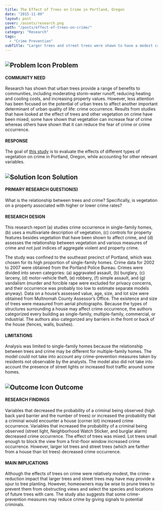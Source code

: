 ```yaml
---
title: The Effect of Trees on Crime in Portland, Oregon
date: "2015-11-09"
layout: post
cover: /assets/research.png
path: "/posts/effect-of-trees-on-crime/"
category: "Research"
tags:
  - "Crime Prevention"
subTitle: "Larger trees and street trees were shown to have a modest crime reduction impact."
---
```

## ![Problem Icon](https://github.com/google/material-design-icons/raw/master/alert/1x_web/ic_error_outline_black_48dp.png "Problem") Problem

#### COMMUNITY NEED

Research has shown that urban trees provide a range of benefits to communities, including moderating storm-water runoff, reducing heating and cooling costs, and increasing property values. However, less attention has been focused on the potential of urban trees to affect another important determinant of urban quality of life: crime occurrence. Results from studies that have looked at the effect of trees and other vegetation on crime have been mixed; some have shown that vegetation can increase fear of crime whereas others have shown that it can reduce the fear of crime or crime occurrence. 

#### RESPONSE

The goal of [this study](https://www.fs.fed.us/pnw/ruwit/papers/donovan/TheEffectofTreesonCrime.pdf) is to evaluate the effects of different types of vegetation on crime in Portland, Oregon, while accounting for other relevant variables.

## ![Solution Icon](https://github.com/google/material-design-icons/raw/master/action/1x_web/ic_lightbulb_outline_black_48dp.png "Solution") Solution

#### PRIMARY RESEARCH QUESTION(S)

What is the relationship between trees and crime? Specifically, is vegetation on a property associated with higher or lower crime rates?

#### RESEARCH DESIGN

This research report (a) studies crime occurrence in single-family homes, (b) uses a multivariate description of vegetation, (c) controls for property features besides vegetation that have been shown to affect crime, and (d) assesses the relationship between vegetation and various measures of crime and not just indices of aggregate violent and property crime.

The study was confined to the southeast precinct of Portland, which was chosen for its high proportion of single-family homes. Crime data for 2002 to 2007 were obtained from the Portland Police Bureau. Crimes were divided into seven categories: (a) aggravated assault, (b) burglary, (c) larceny, (d) motor-vehicle theft, (e) robbery, (f) simple assault, and (g) vandalism (murder and forcible rape were excluded for privacy concerns, and their occurrence was probably too low to estimate separate models anyway). Data on a house’s assessed value, age, size, and lot size were obtained from Multnomah County Assessor’s Office. The existence and size of trees were measured from aerial photographs. Because the types of structures surrounding a house may affect crime occurrence, the authors categorized every building as single-family, multiple-family, commercial, or industrial. The authors also categorized any barriers in the front or back of the house (fences, walls, bushes).

#### LIMITATIONS

Analysis was limited to single-family homes because the relationship between trees and crime may be different for multiple-family homes. The model could not take into account any crime-prevention measures taken by residents not observable by the analysts. The model also did not take into account the presence of street lights or increased foot traffic around some homes.

## ![Outcome Icon](https://github.com/google/material-design-icons/raw/master/action/1x_web/ic_view_list_black_48dp.png "Outcome") Outcome

#### RESEARCH FINDINGS

Variables that decreased the probability of a criminal being observed (high back yard barrier and the number of trees) or increased the probability that a criminal would encounter a house (corner lot) increased crime occurrence. Variables that increased the probability of a criminal being observed (street light, Neighborhood Watch Sticker, and burglar alarm) decreased crime occurrence. The effect of trees was mixed. Lot trees small enough to block the view from a first-floor window increased crime occurrence. However, larger lot trees and street trees (which are farther from a house than lot trees) decreased crime occurrence.

#### MAIN IMPLICATIONS

Although the effects of trees on crime were relatively modest, the crime-reduction impact that larger trees and street trees may have may provide a spur to tree planting. However, homeowners may be wise to prune trees to prevent them from obstructing views and select the species and locations of future trees with care. The study also suggests that some crime-prevention measures may reduce crime by giving signals to potential criminals.
